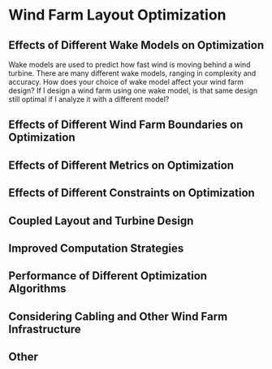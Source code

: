 # Wind Farm Layout Optimization

## Effects of Different Wake Models on Optimization

Wake models are used to predict how fast wind is moving behind a wind turbine. There are many different wake models, ranging in complexity and accuracy. How does your choice of wake model affect your wind farm design? If I design a wind farm using one wake model, is that same design still optimal if I analyze it with a different model?

## Effects of Different Wind Farm Boundaries on Optimization

## Effects of Different Metrics on Optimization

## Effects of Different Constraints on Optimization

## Coupled Layout and Turbine Design

## Improved Computation Strategies

## Performance of Different Optimization Algorithms

## Considering Cabling and Other Wind Farm Infrastructure

## Other



